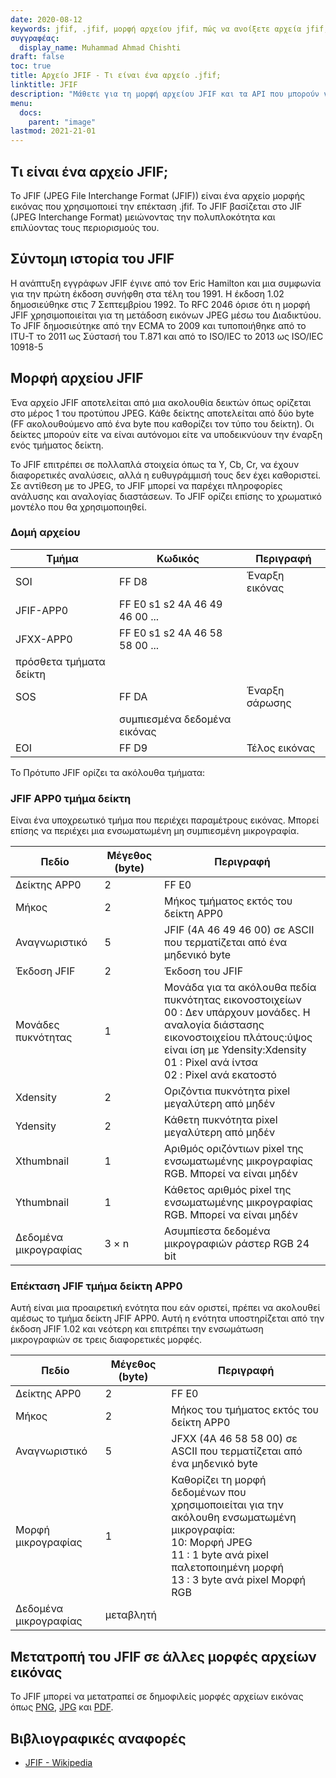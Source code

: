 ```yaml
---
date: 2020-08-12
keywords: jfif, .jfif, μορφή αρχείου jfif, πώς να ανοίξετε αρχεία jfif, επέκταση .jfif, επέκταση jfif
συγγραφέας:
  display_name: Muhammad Ahmad Chishti
draft: false
toc: true
title: Αρχείο JFIF - Τι είναι ένα αρχείο .jfif;
linktitle: JFIF
description: "Μάθετε για τη μορφή αρχείου JFIF και τα API που μπορούν να δημιουργήσουν και να ανοίξουν αρχεία JFIF."
menu:
  docs:
    parent: "image"
lastmod: 2021-21-01
---
```


## Τι είναι ένα αρχείο JFIF;

Το JFIF (JPEG File Interchange Format (JFIF)) είναι ένα αρχείο μορφής εικόνας που χρησιμοποιεί την επέκταση .jfif. Το JFIF βασίζεται στο JIF (JPEG Interchange Format) μειώνοντας την πολυπλοκότητα και επιλύοντας τους περιορισμούς του.

## Σύντομη ιστορία του JFIF

Η ανάπτυξη εγγράφων JFIF έγινε από τον Eric Hamilton και μια συμφωνία για την πρώτη έκδοση συνήφθη στα τέλη του 1991. Η έκδοση 1.02 δημοσιεύθηκε στις 7 Σεπτεμβρίου 1992. Το RFC 2046 όρισε ότι η μορφή JFIF χρησιμοποιείται για τη μετάδοση εικόνων JPEG μέσω του Διαδικτύου. Το JFIF δημοσιεύτηκε από την ECMA το 2009 και τυποποιήθηκε από το ITU-T το 2011 ως Σύστασή του T.871 και από το ISO/IEC το 2013 ως ISO/IEC 10918-5

## Μορφή αρχείου JFIF ##

Ένα αρχείο JFIF αποτελείται από μια ακολουθία δεικτών όπως ορίζεται στο μέρος 1 του προτύπου JPEG. Κάθε δείκτης αποτελείται από δύο byte (FF ακολουθούμενο από ένα byte που καθορίζει τον τύπο του δείκτη). Οι δείκτες μπορούν είτε να είναι αυτόνομοι είτε να υποδεικνύουν την έναρξη ενός τμήματος δείκτη.

Το JFIF επιτρέπει σε πολλαπλά στοιχεία όπως τα Y, Cb, Cr, να έχουν διαφορετικές αναλύσεις, αλλά η ευθυγράμμισή τους δεν έχει καθοριστεί. Σε αντίθεση με το JPEG, το JFIF μπορεί να παρέχει πληροφορίες ανάλυσης και αναλογίας διαστάσεων. Το JFIF ορίζει επίσης το χρωματικό μοντέλο που θα χρησιμοποιηθεί.

### Δομή αρχείου ##

|Τμήμα|Κωδικός|Περιγραφή|
|---|---|---|
|SOI|FF D8|Έναρξη εικόνας|
|JFIF-APP0|FF E0 s1 s2 4A 46 49 46 00 ...||
|JFXX-APP0|FF E0 s1 s2 4A 46 58 58 00 ...||
|πρόσθετα τμήματα δείκτη|
|SOS|FF DA|Έναρξη σάρωσης|
||συμπιεσμένα δεδομένα εικόνας||
|EOI|FF D9|Τέλος εικόνας|

Το Πρότυπο JFIF ορίζει τα ακόλουθα τμήματα:

### JFIF APP0 τμήμα δείκτη ###

Είναι ένα υποχρεωτικό τμήμα που περιέχει παραμέτρους εικόνας. Μπορεί επίσης να περιέχει μια ενσωματωμένη μη συμπιεσμένη μικρογραφία.

|Πεδίο|Μέγεθος (byte)|Περιγραφή|
|---|---|---|
|Δείκτης APP0|2|FF E0|
|Μήκος|2|Μήκος τμήματος εκτός του δείκτη APP0|
|Αναγνωριστικό|5|JFIF (4A 46 49 46 00) σε ASCII που τερματίζεται από ένα μηδενικό byte|
|Έκδοση JFIF|2|Έκδοση του JFIF|
|Μονάδες πυκνότητας|1|Μονάδα για τα ακόλουθα πεδία πυκνότητας εικονοστοιχείων</br> 00 : Δεν υπάρχουν μονάδες. Η αναλογία διάστασης εικονοστοιχείου πλάτους:ύψος είναι ίση με Ydensity:Xdensity</br> 01 : Pixel ανά ίντσα</br> 02 : Pixel ανά εκατοστό|
|Xdensity|2|Οριζόντια πυκνότητα pixel μεγαλύτερη από μηδέν|
|Ydensity|2|Κάθετη πυκνότητα pixel μεγαλύτερη από μηδέν|
|Xthumbnail|1|Αριθμός οριζόντιων pixel της ενσωματωμένης μικρογραφίας RGB. Μπορεί να είναι μηδέν|
|Ythumbnail|1|Κάθετος αριθμός pixel της ενσωματωμένης μικρογραφίας RGB. Μπορεί να είναι μηδέν|
|Δεδομένα μικρογραφίας|3 × n|Ασυμπίεστα δεδομένα μικρογραφιών ράστερ RGB 24 bit|

### Επέκταση JFIF τμήμα δείκτη APP0 ###

Αυτή είναι μια προαιρετική ενότητα που εάν οριστεί, πρέπει να ακολουθεί αμέσως το τμήμα δείκτη JFIF APP0. Αυτή η ενότητα υποστηρίζεται από την έκδοση JFIF 1.02 και νεότερη και επιτρέπει την ενσωμάτωση μικρογραφιών σε τρεις διαφορετικές μορφές.

|Πεδίο|Μέγεθος (byte)|Περιγραφή|
|---|---|---|
|Δείκτης APP0|2|FF E0|
|Μήκος|2|Μήκος του τμήματος εκτός του δείκτη APP0|
|Αναγνωριστικό|5|JFXX (4A 46 58 58 00) σε ASCII που τερματίζεται από ένα μηδενικό byte|
|Μορφή μικρογραφίας|1|Καθορίζει τη μορφή δεδομένων που χρησιμοποιείται για την ακόλουθη ενσωματωμένη μικρογραφία:</br> 10: Μορφή JPEG</br> 11 : 1 byte ανά pixel παλετοποιημένη μορφή</br> 13 : 3 byte ανά pixel Μορφή RGB|
|Δεδομένα μικρογραφίας|μεταβλητή||

## Μετατροπή του JFIF σε άλλες μορφές αρχείων εικόνας

Το JFIF μπορεί να μετατραπεί σε δημοφιλείς μορφές αρχείων εικόνας όπως [PNG](/el/image/png/), [JPG](/el/image/jpg/) και [PDF](/el/pdf/).

## Βιβλιογραφικές αναφορές ##

- [JFIF - Wikipedia](https://en.wikipedia.org/wiki/JPEG_File_Interchange_Format#History)

